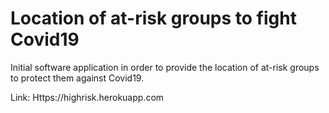 # Location of at-risk groups to fight Covid19

Initial software application in order to provide the location of at-risk groups to protect them against Covid19.

Link: Https://highrisk.herokuapp.com
